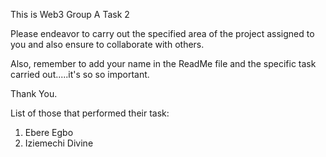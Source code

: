 This is Web3 Group A Task 2

Please endeavor to carry out the specified area of the project assigned to you and also ensure to collaborate with others.

Also, remember to add your name in the ReadMe file and the specific task carried out.....it's so so important.

Thank You.

List of those that performed their task:

1. Ebere Egbo
2. Iziemechi Divine
